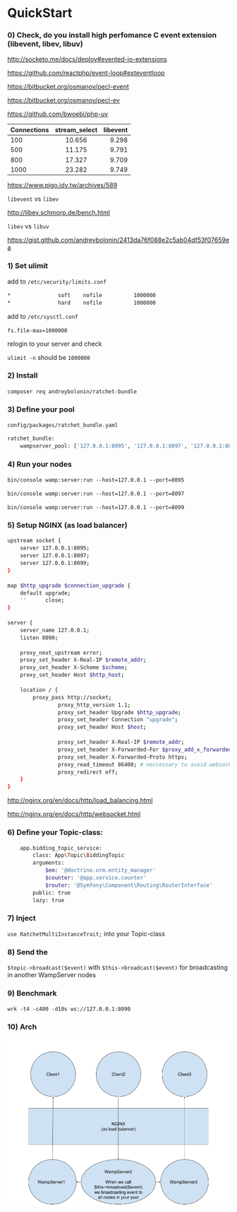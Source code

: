 # QuickStart

### 0) Check, do you install high perfomance C event extension (libevent, libev, libuv)

http://socketo.me/docs/deploy#evented-io-extensions

https://github.com/reactphp/event-loop#exteventloop

https://bitbucket.org/osmanov/pecl-event

https://bitbucket.org/osmanov/pecl-ev

https://github.com/bwoebi/php-uv

| Connections	| stream_select | libevent
| ------------- |:-------------:| -----:|
| 100	        | 10.656	    | 9.298
| 500	        | 11.175	    | 9.791
| 800	        | 17.327	    | 9.709
| 1000	        | 23.282	    | 9.749

https://www.pigo.idv.tw/archives/589

`libevent` vs `libev`

http://libev.schmorp.de/bench.html

`libev` vs `libuv`

https://gist.github.com/andreybolonin/2413da76f088e2c5ab04df53f07659ea

### 1) Set ulimit

add to `/etc/security/limits.conf`

```sh
*               soft    nofile          1000000
*               hard    nofile          1000000
``` 

add to `/etc/sysctl.conf`

`fs.file-max=1000000`

relogin to your server and check

`ulimit -n` should be `1000000`

### 2) Install

`composer req andreybolonin/ratchet-bundle`

### 3) Define your pool

`config/packages/ratchet_bundle.yaml`

```sh
ratchet_bundle:
    wampserver_pool: ['127.0.0.1:8095', '127.0.0.1:8097', '127.0.0.1:8099']
```

### 4) Run your nodes

`bin/console wamp:server:run --host=127.0.0.1 --port=8095`

`bin/console wamp:server:run --host=127.0.0.1 --port=8097`

`bin/console wamp:server:run --host=127.0.0.1 --port=8099`

### 5) Setup NGINX (as load balancer)

```sh
upstream socket {
    server 127.0.0.1:8095;
    server 127.0.0.1:8097;
    server 127.0.0.1:8099;
}

map $http_upgrade $connection_upgrade {
    default upgrade;
    ''      close;
}

server {
	server_name 127.0.0.1;
	listen 8090;

	proxy_next_upstream error;
	proxy_set_header X-Real-IP $remote_addr;
	proxy_set_header X-Scheme $scheme;
	proxy_set_header Host $http_host;

	location / {
		proxy_pass http://socket;
                proxy_http_version 1.1;
                proxy_set_header Upgrade $http_upgrade;
                proxy_set_header Connection "upgrade";
                proxy_set_header Host $host;

                proxy_set_header X-Real-IP $remote_addr;
                proxy_set_header X-Forwarded-For $proxy_add_x_forwarded_for;
                proxy_set_header X-Forwarded-Proto https;
                proxy_read_timeout 86400; # neccessary to avoid websocket timeout disconnect
                proxy_redirect off;
	}
}
```

http://nginx.org/en/docs/http/load_balancing.html

http://nginx.org/en/docs/http/websocket.html

### 6) Define your Topic-class:

```sh
    app.bidding_topic_service:
        class: App\Topic\BiddingTopic
        arguments:
            $em: '@doctrine.orm.entity_manager'
            $counter: '@app.service.counter'
            $router: '@Symfony\Component\Routing\RouterInterface'
        public: true
        lazy: true
```

### 7) Inject

`use RatchetMultiInstanceTrait;` into your Topic-class

### 8) Send the 

`$topic->broadcast($event)` with `$this->broadcast($event)` for broadcasting in another WampServer nodes

### 9) Benchmark

`wrk -t4 -c400 -d10s ws://127.0.0.1:8090`

### 10) Arch

<img src="https://raw.githubusercontent.com/andreybolonin/RatchetMultiInstance/master/RatchetMultiInstance.png">
